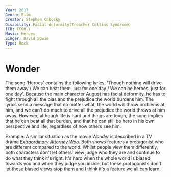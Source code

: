 ```yaml
---
Year: 2017
Genre: Film
Creator: Stephen Chbosky
Disability: Facial deformity(Treacher Collins Syndrome)
ICD: FC00.Y
Music: Heroes
Singer: David Bowie
Type: Rock
---
```


# Wonder

The song 'Heroes' contains the following lyrics: 'Though nothing will drive them away / We can beat them, just for one day / We can be heroes, just for one day'. Because the main character August has facial deformity, he has to fight through all the bias and the prejudice the world burdens him. The lyrics send a message that no matter what, the world will throw problems at him, and we can't do much to drive all the prejudice the world throws at him away. However, although life is hard and things are tough, the song implies that he can beat all that burden, and that he can still be hero in his own perspective and life, regardless of how others see him.

Example: A similar situation as the movie *Wonder* is described in a TV drama [*Extraordinary Attorney Woo*](kim_dawon.md). Both shows features a protagonist who are different compared to the world. Whilst people view them differently, both characters don't let others' view judge who they are and continue to do what they think it's right. It's hard when the whole world is biased towards you and when they judge you inside, but these protagonists don't let those biased views stop them and I think it's a feature we all can learn.
